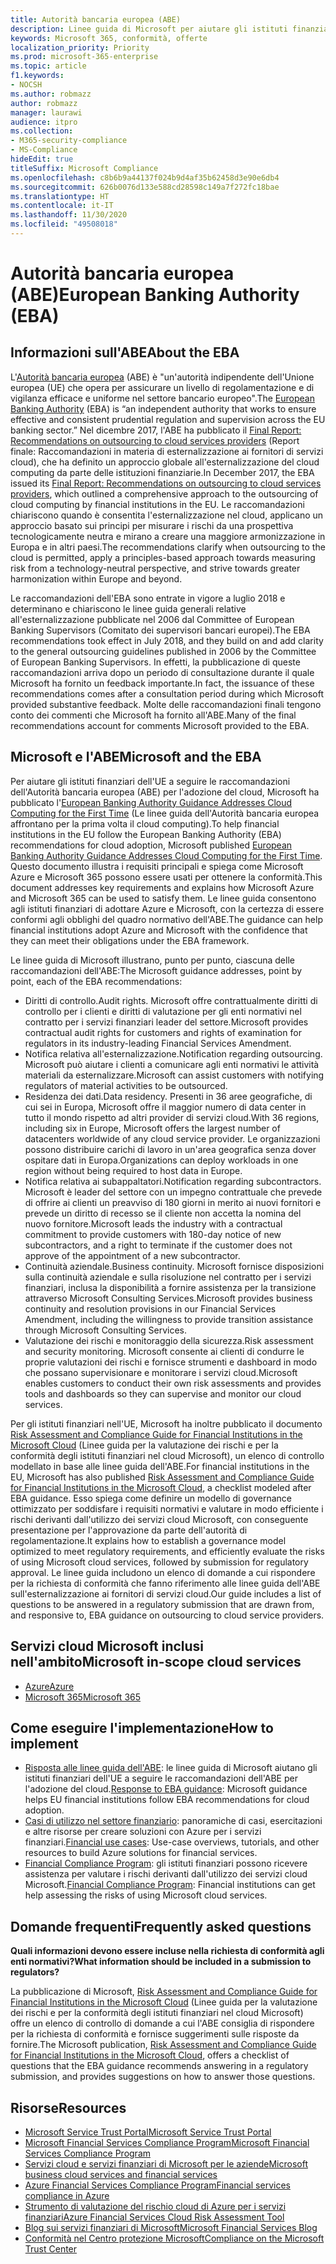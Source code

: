 ```yaml
---
title: Autorità bancaria europea (ABE)
description: Linee guida di Microsoft per aiutare gli istituti finanziari dell'UE a seguire le raccomandazioni dell'ABE per l'adozione del cloud.
keywords: Microsoft 365, conformità, offerte
localization_priority: Priority
ms.prod: microsoft-365-enterprise
ms.topic: article
f1.keywords:
- NOCSH
ms.author: robmazz
author: robmazz
manager: laurawi
audience: itpro
ms.collection:
- M365-security-compliance
- MS-Compliance
hideEdit: true
titleSuffix: Microsoft Compliance
ms.openlocfilehash: c8b6b9a44137f024b9d4af35b62458d3e90e6db4
ms.sourcegitcommit: 626b0076d133e588cd28598c149a7f272fc18bae
ms.translationtype: HT
ms.contentlocale: it-IT
ms.lasthandoff: 11/30/2020
ms.locfileid: "49508018"
---
```

# <a name="european-banking-authority-eba"></a><span data-ttu-id="0a30a-104">Autorità bancaria europea (ABE)</span><span class="sxs-lookup"><span data-stu-id="0a30a-104">European Banking Authority (EBA)</span></span>

## <a name="about-the-eba"></a><span data-ttu-id="0a30a-105">Informazioni sull'ABE</span><span class="sxs-lookup"><span data-stu-id="0a30a-105">About the EBA</span></span>

<span data-ttu-id="0a30a-106">L'[Autorità bancaria europea](https://eba.europa.eu/) (ABE) è "un'autorità indipendente dell'Unione europea (UE) che opera per assicurare un livello di regolamentazione e di vigilanza efficace e uniforme nel settore bancario europeo".</span><span class="sxs-lookup"><span data-stu-id="0a30a-106">The [European Banking Authority](https://eba.europa.eu/) (EBA) is “an independent authority that works to ensure effective and consistent prudential regulation and supervision across the EU banking sector.”</span></span> <span data-ttu-id="0a30a-107">Nel dicembre 2017, l'ABE ha pubblicato il [Final Report: Recommendations on outsourcing to cloud services providers](https://eba.europa.eu/documents/10180/2170121/Final+draft+Recommendations+on+Cloud+Outsourcing+%28EBA-Rec-2017-03%29.pdf/5fa5cdde-3219-4e95-946d-0c0d05494362) (Report finale: Raccomandazioni in materia di esternalizzazione ai fornitori di servizi cloud), che ha definito un approccio globale all'esternalizzazione del cloud computing da parte delle istituzioni finanziarie.</span><span class="sxs-lookup"><span data-stu-id="0a30a-107">In December 2017, the EBA issued its [Final Report: Recommendations on outsourcing to cloud services providers](https://eba.europa.eu/documents/10180/2170121/Final+draft+Recommendations+on+Cloud+Outsourcing+%28EBA-Rec-2017-03%29.pdf/5fa5cdde-3219-4e95-946d-0c0d05494362), which outlined a comprehensive approach to the outsourcing of cloud computing by financial institutions in the EU.</span></span> <span data-ttu-id="0a30a-108">Le raccomandazioni chiariscono quando è consentita l'esternalizzazione nel cloud, applicano un approccio basato sui principi per misurare i rischi da una prospettiva tecnologicamente neutra e mirano a creare una maggiore armonizzazione in Europa e in altri paesi.</span><span class="sxs-lookup"><span data-stu-id="0a30a-108">The recommendations clarify when outsourcing to the cloud is permitted, apply a principles-based approach towards measuring risk from a technology-neutral perspective, and strive towards greater harmonization within Europe and beyond.</span></span>

<span data-ttu-id="0a30a-109">Le raccomandazioni dell'EBA sono entrate in vigore a luglio 2018 e determinano e chiariscono le linee guida generali relative all'esternalizzazione pubblicate nel 2006 dal Committee of European Banking Supervisors (Comitato dei supervisori bancari europei).</span><span class="sxs-lookup"><span data-stu-id="0a30a-109">The EBA recommendations took effect in July 2018, and they build on and add clarity to the general outsourcing guidelines published in 2006 by the Committee of European Banking Supervisors.</span></span> <span data-ttu-id="0a30a-110">In effetti, la pubblicazione di queste raccomandazioni arriva dopo un periodo di consultazione durante il quale Microsoft ha fornito un feedback importante.</span><span class="sxs-lookup"><span data-stu-id="0a30a-110">In fact, the issuance of these recommendations comes after a consultation period during which Microsoft provided substantive feedback.</span></span> <span data-ttu-id="0a30a-111">Molte delle raccomandazioni finali tengono conto dei commenti che Microsoft ha fornito all'ABE.</span><span class="sxs-lookup"><span data-stu-id="0a30a-111">Many of the final recommendations account for comments Microsoft provided to the EBA.</span></span>

## <a name="microsoft-and-the-eba"></a><span data-ttu-id="0a30a-112">Microsoft e l'ABE</span><span class="sxs-lookup"><span data-stu-id="0a30a-112">Microsoft and the EBA</span></span>

<span data-ttu-id="0a30a-113">Per aiutare gli istituti finanziari dell'UE a seguire le raccomandazioni dell'Autorità bancaria europea (ABE) per l'adozione del cloud, Microsoft ha pubblicato l'[European Banking Authority Guidance Addresses Cloud Computing for the First Time](https://aka.ms/FinServ-Guide-EuBankAuth) (Le linee guida dell'Autorità bancaria europea affrontano per la prima volta il cloud computing).</span><span class="sxs-lookup"><span data-stu-id="0a30a-113">To help financial institutions in the EU follow the European Banking Authority (EBA) recommendations for cloud adoption, Microsoft published [European Banking Authority Guidance Addresses Cloud Computing for the First Time](https://aka.ms/FinServ-Guide-EuBankAuth).</span></span> <span data-ttu-id="0a30a-114">Questo documento illustra i requisiti principali e spiega come Microsoft Azure e Microsoft 365 possono essere usati per ottenere la conformità.</span><span class="sxs-lookup"><span data-stu-id="0a30a-114">This document addresses key requirements and explains how Microsoft Azure and Microsoft 365 can be used to satisfy them.</span></span> <span data-ttu-id="0a30a-115">Le linee guida consentono agli istituti finanziari di adottare Azure e Microsoft, con la certezza di essere conformi agli obblighi del quadro normativo dell'ABE.</span><span class="sxs-lookup"><span data-stu-id="0a30a-115">The guidance can help financial institutions adopt Azure and Microsoft with the confidence that they can meet their obligations under the EBA framework.</span></span>

<span data-ttu-id="0a30a-116">Le linee guida di Microsoft illustrano, punto per punto, ciascuna delle raccomandazioni dell'ABE:</span><span class="sxs-lookup"><span data-stu-id="0a30a-116">The Microsoft guidance addresses, point by point, each of the EBA recommendations:</span></span>

- <span data-ttu-id="0a30a-117">Diritti di controllo.</span><span class="sxs-lookup"><span data-stu-id="0a30a-117">Audit rights.</span></span> <span data-ttu-id="0a30a-118">Microsoft offre contrattualmente diritti di controllo per i clienti e diritti di valutazione per gli enti normativi nel contratto per i servizi finanziari leader del settore.</span><span class="sxs-lookup"><span data-stu-id="0a30a-118">Microsoft provides contractual audit rights for customers and rights of examination for regulators in its industry-leading Financial Services Amendment.</span></span>
- <span data-ttu-id="0a30a-119">Notifica relativa all'esternalizzazione.</span><span class="sxs-lookup"><span data-stu-id="0a30a-119">Notification regarding outsourcing.</span></span> <span data-ttu-id="0a30a-120">Microsoft può aiutare i clienti a comunicare agli enti normativi le attività materiali da esternalizzare.</span><span class="sxs-lookup"><span data-stu-id="0a30a-120">Microsoft can assist customers with notifying regulators of material activities to be outsourced.</span></span>
- <span data-ttu-id="0a30a-121">Residenza dei dati.</span><span class="sxs-lookup"><span data-stu-id="0a30a-121">Data residency.</span></span> <span data-ttu-id="0a30a-122">Presenti in 36 aree geografiche, di cui sei in Europa, Microsoft offre il maggior numero di data center in tutto il mondo rispetto ad altri provider di servizi cloud.</span><span class="sxs-lookup"><span data-stu-id="0a30a-122">With 36 regions, including six in Europe, Microsoft offers the largest number of datacenters worldwide of any cloud service provider.</span></span> <span data-ttu-id="0a30a-123">Le organizzazioni possono distribuire carichi di lavoro in un'area geografica senza dover ospitare dati in Europa.</span><span class="sxs-lookup"><span data-stu-id="0a30a-123">Organizations can deploy workloads in one region without being required to host data in Europe.</span></span>
- <span data-ttu-id="0a30a-124">Notifica relativa ai subappaltatori.</span><span class="sxs-lookup"><span data-stu-id="0a30a-124">Notification regarding subcontractors.</span></span> <span data-ttu-id="0a30a-125">Microsoft è leader del settore con un impegno contrattuale che prevede di offrire ai clienti un preavviso di 180 giorni in merito ai nuovi fornitori e prevede un diritto di recesso se il cliente non accetta la nomina del nuovo fornitore.</span><span class="sxs-lookup"><span data-stu-id="0a30a-125">Microsoft leads the industry with a contractual commitment to provide customers with 180-day notice of new subcontractors, and a right to terminate if the customer does not approve of the appointment of a new subcontractor.</span></span>
- <span data-ttu-id="0a30a-126">Continuità aziendale.</span><span class="sxs-lookup"><span data-stu-id="0a30a-126">Business continuity.</span></span> <span data-ttu-id="0a30a-127">Microsoft fornisce disposizioni sulla continuità aziendale e sulla risoluzione nel contratto per i servizi finanziari, inclusa la disponibilità a fornire assistenza per la transizione attraverso Microsoft Consulting Services.</span><span class="sxs-lookup"><span data-stu-id="0a30a-127">Microsoft provides business continuity and resolution provisions in our Financial Services Amendment, including the willingness to provide transition assistance through Microsoft Consulting Services.</span></span>
- <span data-ttu-id="0a30a-128">Valutazione dei rischi e monitoraggio della sicurezza.</span><span class="sxs-lookup"><span data-stu-id="0a30a-128">Risk assessment and security monitoring.</span></span> <span data-ttu-id="0a30a-129">Microsoft consente ai clienti di condurre le proprie valutazioni dei rischi e fornisce strumenti e dashboard in modo che possano supervisionare e monitorare i servizi cloud.</span><span class="sxs-lookup"><span data-stu-id="0a30a-129">Microsoft enables customers to conduct their own risk assessments and provides tools and dashboards so they can supervise and monitor our cloud services.</span></span>

<span data-ttu-id="0a30a-130">Per gli istituti finanziari nell'UE, Microsoft ha inoltre pubblicato il documento [Risk Assessment and Compliance Guide for Financial Institutions in the Microsoft Cloud](https://aka.ms/RiskGovernanceGuide) (Linee guida per la valutazione dei rischi e per la conformità degli istituti finanziari nel cloud Microsoft), un elenco di controllo modellato in base alle linee guida dell'ABE.</span><span class="sxs-lookup"><span data-stu-id="0a30a-130">For financial institutions in the EU, Microsoft has also published [Risk Assessment and Compliance Guide for Financial Institutions in the Microsoft Cloud](https://aka.ms/RiskGovernanceGuide), a checklist modeled after EBA guidance.</span></span> <span data-ttu-id="0a30a-131">Esso spiega come definire un modello di governance ottimizzato per soddisfare i requisiti normativi e valutare in modo efficiente i rischi derivanti dall'utilizzo dei servizi cloud Microsoft, con conseguente presentazione per l'approvazione da parte dell'autorità di regolamentazione.</span><span class="sxs-lookup"><span data-stu-id="0a30a-131">It explains how to establish a governance model optimized to meet regulatory requirements, and efficiently evaluate the risks of using Microsoft cloud services, followed by submission for regulatory approval.</span></span> <span data-ttu-id="0a30a-132">Le linee guida includono un elenco di domande a cui rispondere per la richiesta di conformità che fanno riferimento alle linee guida dell'ABE sull'esternalizzazione ai fornitori di servizi cloud.</span><span class="sxs-lookup"><span data-stu-id="0a30a-132">Our guide includes a list of questions to be answered in a regulatory submission that are drawn from, and responsive to, EBA guidance on outsourcing to cloud service providers.</span></span>

## <a name="microsoft-in-scope-cloud-services"></a><span data-ttu-id="0a30a-133">Servizi cloud Microsoft inclusi nell'ambito</span><span class="sxs-lookup"><span data-stu-id="0a30a-133">Microsoft in-scope cloud services</span></span>

- [<span data-ttu-id="0a30a-134">Azure</span><span class="sxs-lookup"><span data-stu-id="0a30a-134">Azure</span></span>](https://aka.ms/AzureCompliance)
- [<span data-ttu-id="0a30a-135">Microsoft 365</span><span class="sxs-lookup"><span data-stu-id="0a30a-135">Microsoft 365</span></span>](https://aka.ms/o365-compliance-framework)

## <a name="how-to-implement"></a><span data-ttu-id="0a30a-136">Come eseguire l'implementazione</span><span class="sxs-lookup"><span data-stu-id="0a30a-136">How to implement</span></span>

- <span data-ttu-id="0a30a-137">[Risposta alle linee guida dell'ABE](https://aka.ms/FinServ-Guide-EuBankAuth): le linee guida di Microsoft aiutano gli istituti finanziari dell'UE a seguire le raccomandazioni dell'ABE per l'adozione del cloud.</span><span class="sxs-lookup"><span data-stu-id="0a30a-137">[Response to EBA guidance](https://aka.ms/FinServ-Guide-EuBankAuth): Microsoft guidance helps EU financial institutions follow EBA recommendations for cloud adoption.</span></span>
- <span data-ttu-id="0a30a-138">[Casi di utilizzo nel settore finanziario](https://docs.microsoft.com/azure/industry/financial/): panoramiche di casi, esercitazioni e altre risorse per creare soluzioni con Azure per i servizi finanziari.</span><span class="sxs-lookup"><span data-stu-id="0a30a-138">[Financial use cases](https://docs.microsoft.com/azure/industry/financial/): Use-case overviews, tutorials, and other resources to build Azure solutions for financial services.</span></span>
- <span data-ttu-id="0a30a-139">[Financial Compliance Program](https://aka.ms/FSCP-Print): gli istituti finanziari possono ricevere assistenza per valutare i rischi derivanti dall'utilizzo dei servizi cloud Microsoft.</span><span class="sxs-lookup"><span data-stu-id="0a30a-139">[Financial Compliance Program](https://aka.ms/FSCP-Print): Financial institutions can get help assessing the risks of using Microsoft cloud services.</span></span>

## <a name="frequently-asked-questions"></a><span data-ttu-id="0a30a-140">Domande frequenti</span><span class="sxs-lookup"><span data-stu-id="0a30a-140">Frequently asked questions</span></span>

<span data-ttu-id="0a30a-141">**Quali informazioni devono essere incluse nella richiesta di conformità agli enti normativi?**</span><span class="sxs-lookup"><span data-stu-id="0a30a-141">**What information should be included in a submission to regulators?**</span></span>

<span data-ttu-id="0a30a-142">La pubblicazione di Microsoft, [Risk Assessment and Compliance Guide for Financial Institutions in the Microsoft Cloud](https://aka.ms/RiskGovernanceGuide) (Linee guida per la valutazione dei rischi e per la conformità degli istituti finanziari nel cloud Microsoft) offre un elenco di controllo di domande a cui l'ABE consiglia di rispondere per la richiesta di conformità e fornisce suggerimenti sulle risposte da fornire.</span><span class="sxs-lookup"><span data-stu-id="0a30a-142">The Microsoft publication, [Risk Assessment and Compliance Guide for Financial Institutions in the Microsoft Cloud](https://aka.ms/RiskGovernanceGuide), offers a checklist of questions that the EBA guidance recommends answering in a regulatory submission, and provides suggestions on how to answer those questions.</span></span>

## <a name="resources"></a><span data-ttu-id="0a30a-143">Risorse</span><span class="sxs-lookup"><span data-stu-id="0a30a-143">Resources</span></span>

- [<span data-ttu-id="0a30a-144">Microsoft Service Trust Portal</span><span class="sxs-lookup"><span data-stu-id="0a30a-144">Microsoft Service Trust Portal</span></span>](https://aka.ms/STP)
- [<span data-ttu-id="0a30a-145">Microsoft Financial Services Compliance Program</span><span class="sxs-lookup"><span data-stu-id="0a30a-145">Microsoft Financial Services Compliance Program</span></span>](https://aka.ms/FSCP-Print)
- [<span data-ttu-id="0a30a-146">Servizi cloud e servizi finanziari di Microsoft per le aziende</span><span class="sxs-lookup"><span data-stu-id="0a30a-146">Microsoft business cloud services and financial services</span></span>](https://www.microsoft.com/trustcenter/cloudservices/financialservices)
- [<span data-ttu-id="0a30a-147">Azure Financial Services Compliance Program</span><span class="sxs-lookup"><span data-stu-id="0a30a-147">Financial services compliance in Azure</span></span>](https://azure.microsoft.com/resources/videos/azurecon-2015-financial-services-compliance-in-azure/)
- [<span data-ttu-id="0a30a-148">Strumento di valutazione del rischio cloud di Azure per i servizi finanziari</span><span class="sxs-lookup"><span data-stu-id="0a30a-148">Azure Financial Services Cloud Risk Assessment Tool</span></span>](https://aka.ms/FFIEC-CSDT)
- [<span data-ttu-id="0a30a-149">Blog sui servizi finanziari di Microsoft</span><span class="sxs-lookup"><span data-stu-id="0a30a-149">Microsoft Financial Services Blog</span></span>](https://techcommunity.microsoft.com/t5/Financial-Services-Blog/bg-p/FinancialServicesBlog)
- [<span data-ttu-id="0a30a-150">Conformità nel Centro protezione Microsoft</span><span class="sxs-lookup"><span data-stu-id="0a30a-150">Compliance on the Microsoft Trust Center</span></span>](https://www.microsoft.com/trust-center/compliance/compliance-overview)
